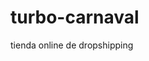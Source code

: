 # turbo-carnaval
 tienda online de dropshipping

 <!-- backend = .\venv\Scripts\activate
       backend = python app.py
       frontend = cd /workspaces/turbo-carnaval/my-app
       frontend = npm run dev
  -->

